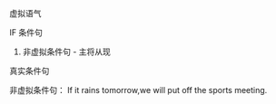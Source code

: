 虚拟语气

IF 条件句

1. 非虚拟条件句 - 主将从现

真实条件句 


非虚拟条件句：
If it rains tomorrow,we will put off the sports meeting.